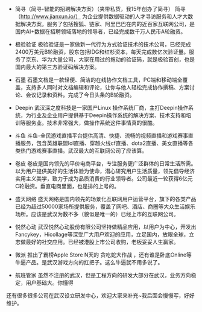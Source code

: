* 简寻（简寻-智能的招聘解决方案）（夹带私货，我15年创办了简寻）
简寻（http://www.jianxun.io/）
    为企业提供数据驱动的人才寻访服务和人才大数据解决方案。服务了包括搜狐、链家、阿里巴巴在内的近百家互联网公司，是国内AI+数据在招聘领域落地的领导者，已经完成数千万人民币A轮融资。

* 极验验证
    极验验证是一家做新一代行为方式验证技术的技术公司，已经完成2400万美元B轮融资，股东包括IDG和红杉资本，每天完成数亿次验证量。服务了京东、华为大量公司，大家在用过的拖动的验证码，就是极验首创，也是国内最大的第三方验证码解决方案。
    
* 石墨
石墨文档是一款轻便、简洁的在线协作文档工具，PC端和移动端全覆盖，支持多人同时对文档编辑和评论，让你与他人轻松完成协作撰稿、方案讨论、会议记录和资料。完成了今日头条的B轮融资。

* Deepin
武汉深之度科技是一家国产Linux 操作系统厂商，主打Deepin操作系统，为行业及企业用户提供基于Deepin操作系统的解决方案、技术支持和培训等服务业。技术非常强大，做操作系统这件事情真的很酷。

* 斗鱼
斗鱼-全民游戏直播平台提供高清、快捷、流畅的视频直播和游戏赛事直播服务，包含英雄联盟lol直播、穿越火线cf直播、dota2直播、美女直播等各类热门游戏赛事直播。武汉最大的互联网公司了应该算。

* 卷皮
卷皮是国内领先的平价电商平台，专注服务更广泛群体的日常生活所需。以为用户提供美好的生活体验为使命，潜心研究用户生活质量，领先倡导经济实用主义美学，致力于成为品质消费的行业领导者。公司最近一轮获得6亿元C轮融资。垂直电商里面，也是排的上号的。

* 盛天网络
盛天网络是国内领先的场景化互联网用户运营平台，旗下的各类产品已经为超过50000家场所提供服务，覆盖了网吧、酒店、商圈等大众生活娱乐场所。应该是武汉为数不多（貌似是唯一的）已经上市的互联网公司。

* 悦然心动
武汉悦然心动股份有限公司坚持做精品应用，以用户为中心，开发出Fancykey，Hicollage等深受广大用户欢迎的应用，立足国内，放眼全球，立志做最好的社交应用。已经被港股上市公司收购，老板妥妥人生赢家。

* 微派
推出了霸榜Apple Store N天的 贪吃蛇大作战 ，还有谁是卧底Online等牛逼产品。是武汉游戏方向的扛把子。这么牛逼就不用多说了。

* 航班管家
虽然不注册的武汉，但是工程方向的研发大部分在武汉，业务方向稳定，用户基础大。你懂得

还有很多很多公司在武汉设立研发中心，欢迎大家来补充~我后面会慢慢写，好好维护。



 

